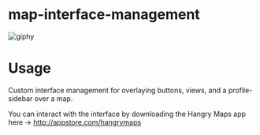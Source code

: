 # map-interface-management

![giphy](https://user-images.githubusercontent.com/35378117/43051422-8d0ab2a6-8de7-11e8-86b2-eed59fb26260.gif)

# Usage
Custom interface management for overlaying buttons, views, and a profile-sidebar over a map.

You can interact with the interface by downloading the Hangry Maps app here -> http://appstore.com/hangrymaps
